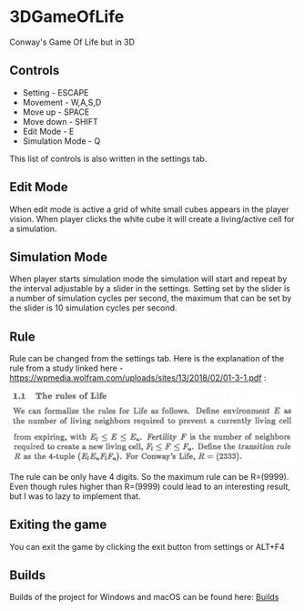# 3DGameOfLife

Conway's Game Of
Life but in 3D


## Controls
* Setting - ESCAPE
* Movement - W,A,S,D
* Move up - SPACE
* Move down - SHIFT
* Edit Mode - E
* Simulation Mode - Q

This list of controls is also written in the settings tab.

## Edit Mode
When edit mode is active a grid of white small cubes appears in the player vision. When player clicks the white cube it will create a living/active cell for a simulation.

## Simulation Mode
When player starts simulation mode the simulation will start and repeat by the interval adjustable by a slider in the settings. Setting set by the slider is a number of simulation cycles per second, the maximum that can be set by the slider is 10 simulation cycles per second.

## Rule
Rule can be changed from the settings tab.
Here is the explanation of the rule from a study linked here - https://wpmedia.wolfram.com/uploads/sites/13/2018/02/01-3-1.pdf :

![rule1.png](images%2Frule1.png)
![rule2.png](images%2Frule2.png)

The rule can be only have 4 digits. So the maximum rule can be R=(9999). Even though rules higher than R=(9999) could lead to an interesting result, but I was to lazy to implement that.

## Exiting the game
You can exit the game by clicking the exit button from settings or ALT+F4

## Builds
Builds of the project for Windows and macOS can be found here: [Builds](projectBuilds)
